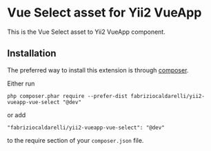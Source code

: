 Vue Select asset for Yii2 VueApp
=====================

This is the Vue Select asset to Yii2 VueApp component.

Installation
------------

The preferred way to install this extension is through [composer](http://getcomposer.org/download/).

Either run

```
php composer.phar require --prefer-dist fabriziocaldarelli/yii2-vueapp-vue-select "@dev"
```

or add

```
"fabriziocaldarelli/yii2-vueapp-vue-select": "@dev"
```

to the require section of your `composer.json` file.

